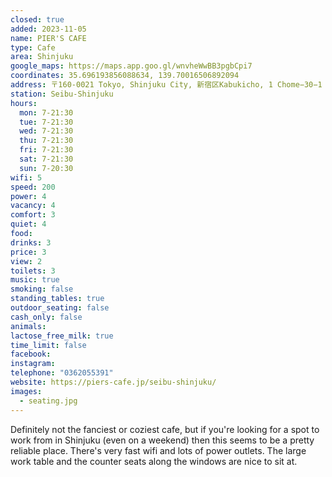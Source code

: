 ```yaml
---
closed: true
added: 2023-11-05
name: PIER'S CAFE
type: Cafe
area: Shinjuku
google_maps: https://maps.app.goo.gl/wnvheWwBB3pgbCpi7
coordinates: 35.696193856088634, 139.70016506892094
address: 〒160-0021 Tokyo, Shinjuku City, 新宿区Kabukicho, 1 Chome−30−1 西武新宿ペペ ブリックストリート
station: Seibu-Shinjuku
hours:
  mon: 7-21:30
  tue: 7-21:30
  wed: 7-21:30
  thu: 7-21:30
  fri: 7-21:30
  sat: 7-21:30
  sun: 7-20:30
wifi: 5
speed: 200
power: 4
vacancy: 4
comfort: 3
quiet: 4
food: 
drinks: 3
price: 3
view: 2
toilets: 3
music: true
smoking: false
standing_tables: true
outdoor_seating: false
cash_only: false
animals: 
lactose_free_milk: true
time_limit: false
facebook: 
instagram: 
telephone: "0362055391"
website: https://piers-cafe.jp/seibu-shinjuku/
images:
  - seating.jpg
---
```


Definitely not the fanciest or coziest cafe, but if you're looking for a spot to work from in Shinjuku (even on a weekend) then this seems to be a pretty reliable place. There's very fast wifi and lots of power outlets. The large work table and the counter seats along the windows are nice to sit at.

